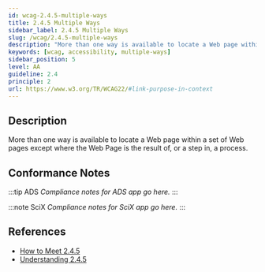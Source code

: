 ```yaml
---
id: wcag-2.4.5-multiple-ways
title: 2.4.5 Multiple Ways
sidebar_label: 2.4.5 Multiple Ways
slug: /wcag/2.4.5-multiple-ways
description: "More than one way is available to locate a Web page within a set of Web pages except where the Web Page is the result of, or a step in, a process."
keywords: [wcag, accessibility, multiple-ways]
sidebar_position: 5
level: AA
guideline: 2.4
principle: 2
url: https://www.w3.org/TR/WCAG22/#link-purpose-in-context
---
```


## Description

More than one way is available to locate a Web page within a set of Web pages except where the Web Page is the result of, or a step in, a process.

## Conformance Notes

:::tip ADS
_Compliance notes for ADS app go here._
:::

:::note SciX
_Compliance notes for SciX app go here._
:::

## References

- [How to Meet 2.4.5](https://www.w3.org/WAI/WCAG22/quickref/#multiple-ways)
- [Understanding 2.4.5](https://www.w3.org/WAI/WCAG22/Understanding/multiple-ways.html)


